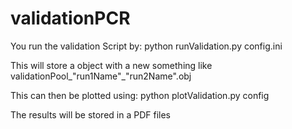 # validationPCR

You run the validation Script by:
python runValidation.py config.ini

This will store a object with a new something like validationPool_"run1Name"_"run2Name".obj

This can then be plotted using:
python plotValidation.py config

The results will be stored in a PDF files
